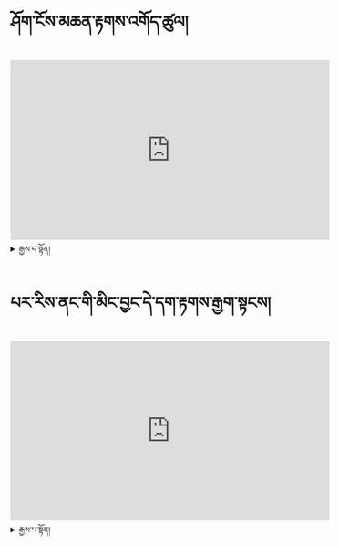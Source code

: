 # ཤོག་ངོས་མཆན་རྟགས་འགོད་ཚུལ།

<iframe width="560" height="315" src="https://www.youtube.com/embed/Krbm8aXZE4M" title="YouTube video player" frameborder="0" allow="accelerometer; autoplay; clipboard-write; encrypted-media; gyroscope; picture-in-picture; web-share" allowfullscreen></iframe>


<details>
  <summary>རྒྱས་པ་སྟོན།</summary>

  ## ཤོག་ངོས་ངོས་འཛིན་རིག་ནུས་།
 
### ཤོག་ངོས་ངོས་འཛིན་རིག་ནུས་སྦྱོང་བསྡར་གྱི་རྒྱུ་ཆ་བཟོ་སྟངས།
  
ཐོག་མར་mozilla firebox ཞེས་པ་ཁ་ཕྱེ་ནས་དེ་ནང་ཡོད་པས་དྲྭ་ཐག་དེ་ལ་སོ་སོ་མིང་ཡོད་པ་གཟིགས་ཐུབ།

![session name1 (23)](https://user-images.githubusercontent.com/124126972/222361855-4abe8ecc-1e54-45cf-879f-c24084b8d813.png)

དེ་ནས་སོ་སོར་ལག་པ་གཡོན་ཕྱོགས་སུ་session=ཞེས་སོ་སོར་མིང་འགྲིག་ཡོད་མིན་དོ་སྣང་བྱེད།

![session name1 (25)](https://user-images.githubusercontent.com/124126972/222363696-0044d8b3-8798-45b2-af33-458a90beded0.png)

### ཤོག་ངོས་ངོས་འཛིན་བྱེད་སྟངས་ལ་རྟགས་རྒྱག་སྟངས་གཉིས་ཡོད་།

- གྲུ་བཞི་ནར་མོ་ཅན་འདི་པར་རིས་ནང་ཡོད་པས་ཤོག་ངོས་དེ་ཉིད་ཁ་ཐུག་ཡིན་པ་གང་ཞིག་སྐྱོག་སྐྱོག་མ་ཡིན་པ་ཞིག་ལ་རྟགས་རྒྱག་དགོས།

- གྲུ་དུ་མ་ཅན་འདི་པར་རིས་ནང་ཡོད་པས་ཤོག་ངོས་འདི་ཉིད་ཁ་ཐུག་མ་ཡིན་པར་སྐྱོག་སྐྱོག་ཡིན་པ་ཞིག་ལ་རྟགས་རྒྱག་དགོས།

![session name1 (3)](https://user-images.githubusercontent.com/124126972/222136195-b999d509-3576-48da-bba3-4aa4c05eda8f.png)

### གལ་སྲིད་ནོར་བཅོས་བཏང་དགོས་བྱུང་སོང་ན།

- ཐོག་མར་རྟགས་རྒྱག་སའི་ཐོག་ཏུ་དབྱིན་ཚིག་pageཞེས་པ་དེ་ལ་སྣུན།

- དེ་ནས་ལག་པ་གཡས་ཕྱོགས་སུ་ནོར་བཅོས་ཀྱི་རྟགས་ཞིག་དོན་ངེས། དེ་ལ་སྣུན་ན་མེད་པར་འགྱུར་འགྲོ།

![session name1 (28)](https://user-images.githubusercontent.com/124126972/222378620-74d5ee00-acdf-473c-8259-d0a7ca323de1.png)

### གལ་སྲིད་ཆ་ཚང་ནོར་བ་བྱུང་སོང་ན།

1. ལག་པ་གཡས་ཕྱོགས་སུ་ནོར་་རྟགས་འགྲམ་གྱི་མཚོན་རྟགས་དབྱིན་ཡིག་ཐོག་resetཞེས་པ་དེ་ལ་སྣོན་ནས་མེད་པར་འགྱུར་འགྲོ།

![session name1 (29)](https://user-images.githubusercontent.com/124126972/222381044-5badf895-0d65-4dba-892e-ac15b1f6940c.png)

### མཐའ་མ་ཉར་འཚག་འམ་saveབྱེད་སྟངས།

གལ་སྲིད་ཁྱེད་རང་གི་མཐའ་འཚམས་འདི་ཉིད་འགྲིག་པ་ཡང་ན་བརྟེན་ཁེལ་བ་བྱུང་སོང་ན་འོག་ཏུ་ཡོད་པས་ལྗང་ཁུ་འགྲིག་རྟགས་དེ་ལ་སྣུན།

![session name1 (20)](https://user-images.githubusercontent.com/124126972/222347933-1782cb9c-1d86-407a-b0d6-17952c113da2.png)

### warning ༼ཉེན་བརྡ།༽

> སོ་སོའོ་མཐའ་ཚམས་འགྲིག་མིན་ཡག་པོ་བལྟས་དགོས་།གལ་སྲིད་ཁྱེད་ཀྱི་མཐའ་འཚམས་སྐྱོག་བསྡད་པ་ཞིག་ལ་saveབྱེད་པ་ཡིན་ན་སླར་ཡང་བཟོ་བཅོས་བྱེད་ཐུབ་པར་དཀའ།

</details>


# པར་རིས་ནང་གི་མིང་བྱང་དེ་དག་རྟགས་རྒྱག་སྟངས།



<iframe width="560" height="315" src="https://www.youtube.com/watch?v=_YCWmF_knTA" title="YouTube video player" frameborder="0" allow="accelerometer; autoplay; clipboard-write; encrypted-media; gyroscope; picture-in-picture; web-share" allowfullscreen></iframe>


<details>
  <summary>རྒྱས་པ་སྟོན།</summary>
  
   ## པར་རིས་ནང་གི་མིང་བྱང་དེ་དག་རྟགས་རྒྱག་སྟངས། 
  
ཐོག་མར་mozilla firebox ཞེས་པ་ཁ་ཕྱེ་ནས་དེ་ནང་ཡོད་པས་དྲྭ་ཐག་དེ་ལ་སོ་སོ་མིང་ཡོད་པ་གཟིགས་ཐུབ།

![session name1](https://user-images.githubusercontent.com/124126972/222130082-02e650d7-2947-44cc-85c5-f642f536eaf2.png)
  
དེ་ནས་སོ་སོར་ལག་པ་གཡོན་ཕྱོགས་སུ་session=ཞེས་སོ་སོར་མིང་འགྲིག་ཡོད་མིན་དོ་སྣང་བྱེད།

![session name1 (25)](https://user-images.githubusercontent.com/124126972/222363696-0044d8b3-8798-45b2-af33-458a90beded0.png)

### པར་རིས་ནང་གི་མིང་བྱང་དེ་དག་རྟགས་རྒྱག་སྟངས་གཉིས་ཡོད།

- གྲུ་བཞི་ནར་མོ་ཅན་འདི་པར་རིས་ནང་ཡོད་པས་ཤོག་ངོས་དེ་ཉིད་ཁ་ཐུག་ཡིན་པ་གང་ཞིག་སྐྱོག་སྐྱོག་མ་ཡིན་པ་ཞིག་ལ་རྟགས་རྒྱག་དགོས།

- གྲུ་དུ་མ་ཅན་འདི་པར་རིས་ནང་ཡོད་པས་ཤོག་ངོས་འདི་ཉིད་ཁ་ཐུག་མ་ཡིན་པར་སྐྱོག་སྐྱོག་ཡིན་པ་ཞིག་ལ་རྟགས་རྒྱག་དགོས།

![session name1 (3)](https://user-images.githubusercontent.com/124126972/222136195-b999d509-3576-48da-bba3-4aa4c05eda8f.png)

### དཔེ་མཚོན་བཞིན་མིང་བྱང་རེ་ཐིག་མཚམས་རྒྱག་སྟངས།

**text area** (ཡི་གེ་མཚམས་ནས་ཐིག་འཐེན་རྒྱུ།)

![session name1 (8)](https://user-images.githubusercontent.com/124126972/222332187-ca1bc288-7e7a-414f-acc7-a528e08148a9.png)

![session name1 (9)](https://user-images.githubusercontent.com/124126972/222332831-233388b3-f99a-4a84-898d-75f42e3c364a.png)

**illustration** (རི་མོས་མཚམས་ནས་ཐིག་འཐེན་རྒྱུ།)

![session name1 (5)](https://user-images.githubusercontent.com/124126972/222139999-a552ae00-0774-489c-bbee-89fa8b1d63c7.png)

**caption** (རི་མོས་འོག་གི་ཡི་གེ་ལ་ཐིག་འཐེན་རྒྱུ།)

![session name1 (15)](https://user-images.githubusercontent.com/124126972/222336492-a0aebada-3933-4926-b64b-ea9066ff18bc.png)

**margin** (དཔེ་ཆའི་ཤོག་གྲངས་ལ་ཐིག་འཐེན་རྒྱུ།)

![session name1 (16)](https://user-images.githubusercontent.com/124126972/222337592-508999aa-085a-418a-a63a-2dc7b54cdc54.png)

**header** (ཡི་གེ་མགོ་བརྗོད་ལ་ཐིག་འཐེན་རྒྱུ།)

**footer** (ཡི་གེ་འཇུག་གི་ཡི་གེ་ཁ་སྣོན་ལ་ཐིག་འཐེན་རྒྱུ།)

**hole** (དཔེ་ཆའི་སྐྱིལ་ལ་ཨཻ་ཁུང་ཡོད་པའི་མཚམས་སུ་ཐིག་འཐེན་རྒྱུ།)

**other** (ཕྱོགས་མ་འདྲ་བའི་མཚམས་སུ་ཐིག་འཐེན་རྒྱུ།)
  
  ### གལ་སྲིད་ནོར་བཅོས་བཏང་དགོས་བྱུང་སོང་ན།

- ཐོག་མར་རྟགས་རྒྱག་སའི་ཐོག་ཏུ་དབྱིན་ཚིག་pageཞེས་པ་དེ་ལ་སྣུན།

- དེ་ནས་ལག་པ་གཡས་ཕྱོགས་སུ་ནོར་བཅོས་ཀྱི་རྟགས་ཞིག་དོན་ངེས། དེ་ལ་སྣུན་ན་མེད་པར་འགྱུར་འགྲོ།

![session name1 (28)](https://user-images.githubusercontent.com/124126972/222378620-74d5ee00-acdf-473c-8259-d0a7ca323de1.png)

### གལ་སྲིད་ཆ་ཚང་ནོར་བ་བྱུང་སོང་ན།

ལག་པ་གཡས་ཕྱོགས་སུ་ནོར་་རྟགས་འགྲམ་གྱི་མཚོན་རྟགས་དབྱིན་ཡིག་ཐོག་resetཞེས་པ་དེ་ལ་སྣོན་ནས་མེད་པར་འགྱུར་འགྲོ།

![session name1 (29)](https://user-images.githubusercontent.com/124126972/222381044-5badf895-0d65-4dba-892e-ac15b1f6940c.png)

### མཐའ་མ་ཉར་འཚག་འམ་saveབྱེད་སྟངས།

གལ་སྲིད་ཁྱེད་རང་གི་མཐའ་འཚམས་འདི་ཉིད་འགྲིག་པ་ཡང་ན་བརྟེན་ཁེལ་བ་བྱུང་སོང་ན་འོག་ཏུ་ཡོད་པས་ལྗང་ཁུ་འགྲིག་རྟགས་དེ་ལ་སྣུན།

![session name1 (20)](https://user-images.githubusercontent.com/124126972/222347933-1782cb9c-1d86-407a-b0d6-17952c113da2.png)

### warning ༼ཉེན་བརྡ།༽

> སོ་སོའོ་མཐའ་ཚམས་འགྲིག་མིན་ཡག་པོ་བལྟས་དགོས་།གལ་སྲིད་ཁྱེད་ཀྱི་མཐའ་འཚམས་སྐྱོག་བསྡད་པ་ཞིག་ལ་saveབྱེད་པ་ཡིན་ན་སླར་ཡང་བཟོ་བཅོས་བྱེད་ཐུབ་པར་དཀའ།



